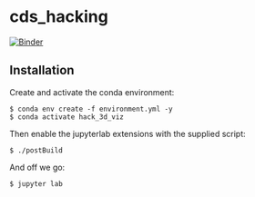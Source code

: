 # cds_hacking

[![Binder](https://binder.pangeo.io/badge_logo.svg)](https://binder.pangeo.io/v2/gh/ocean-transport/cds_hacking/main)

## Installation

Create and activate the conda environment:

```shell
$ conda env create -f environment.yml -y
$ conda activate hack_3d_viz
```

Then enable the jupyterlab extensions with the supplied script:

```shell
$ ./postBuild
```

And off we go:
```shell
$ jupyter lab
```